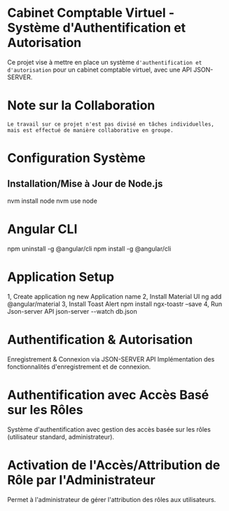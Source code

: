 # Cabinet Comptable Virtuel - Système d'Authentification et Autorisation
Ce projet vise à mettre en place un système `d'authentification et d'autorisation` pour un cabinet comptable virtuel, avec une API JSON-SERVER.

# Note sur la Collaboration

 `Le travail sur ce projet n'est pas divisé en tâches individuelles, mais est effectué de manière collaborative en groupe.`

# Configuration Système

## Installation/Mise à Jour de Node.js
nvm install node
nvm use node

# Angular CLI
npm uninstall -g @angular/cli
npm install -g @angular/cli

# Application Setup
1, Create application ng new Application name
2, Install Material UI ng add @angular/material
3, Install Toast Alert npm install ngx-toastr –save
4, Run Json-server API json-server --watch db.json

# Authentification & Autorisation
Enregistrement & Connexion via JSON-SERVER API
Implémentation des fonctionnalités d'enregistrement et de connexion.

# Authentification avec Accès Basé sur les Rôles
Système d'authentification avec gestion des accès basée sur les rôles (utilisateur standard, administrateur).

# Activation de l'Accès/Attribution de Rôle par l'Administrateur
Permet à l'administrateur de gérer l'attribution des rôles aux utilisateurs.